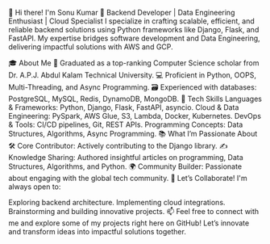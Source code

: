 👋 Hi there! I'm Sonu Kumar
🚀 Backend Developer | Data Engineering Enthusiast | Cloud Specialist
I specialize in crafting scalable, efficient, and reliable backend solutions using Python frameworks like Django, Flask, and FastAPI. My expertise bridges software development and Data Engineering, delivering impactful solutions with AWS and GCP.

🎓 About Me
🏫 Graduated as a top-ranking Computer Science scholar from Dr. A.P.J. Abdul Kalam Technical University.
💻 Proficient in Python, OOPS, Multi-Threading, and Async Programming.
🗃️ Experienced with databases: PostgreSQL, MySQL, Redis, DynamoDB, MongoDB.
🔧 Tech Skills
Languages & Frameworks: Python, Django, Flask, FastAPI, asyncio.
Cloud & Data Engineering: PySpark, AWS Glue, S3, Lambda, Docker, Kubernetes.
DevOps & Tools: CI/CD pipelines, Git, REST APIs.
Programming Concepts: Data Structures, Algorithms, Async Programming.
📚 What I’m Passionate About
🛠 Core Contributor: Actively contributing to the Django library.
✍️ Knowledge Sharing: Authored insightful articles on programming, Data Structures, Algorithms, and Python.
🌍 Community Builder: Passionate about engaging with the global tech community.
🤝 Let’s Collaborate!
I'm always open to:

Exploring backend architecture.
Implementing cloud integrations.
Brainstorming and building innovative projects.
📫 Feel free to connect with me and explore some of my projects right here on GitHub! Let’s innovate and transform ideas into impactful solutions together.
